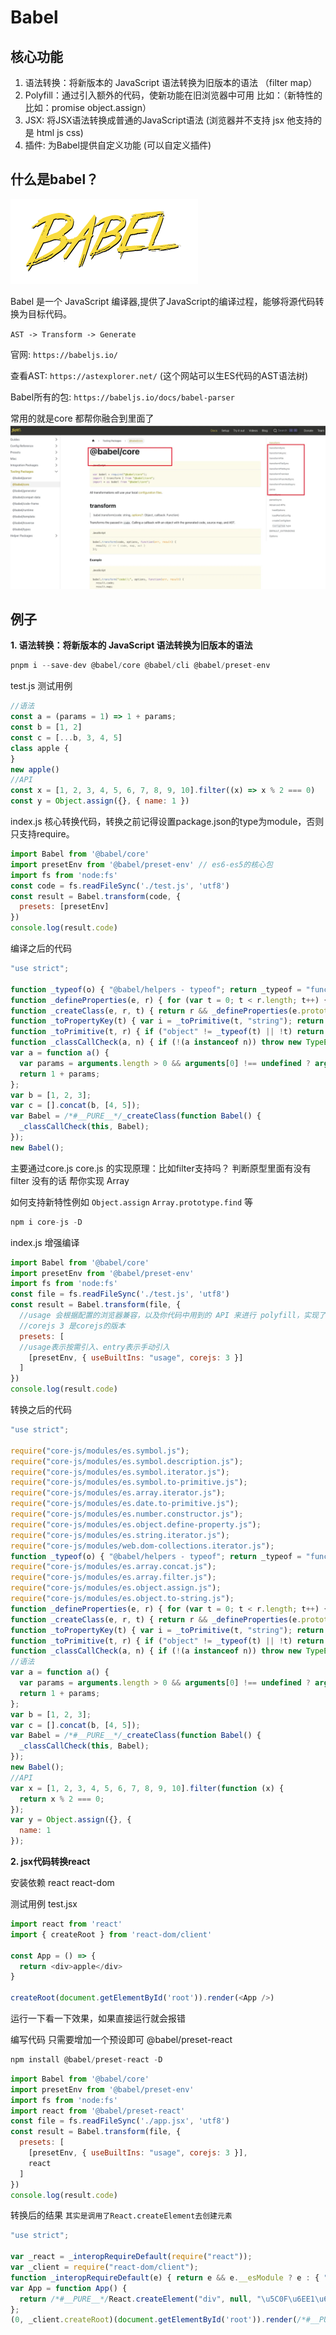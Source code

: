 # Babel


## 核心功能
1. 语法转换：将新版本的 JavaScript 语法转换为旧版本的语法   （filter  map）
2. Polyfill：通过引入额外的代码，使新功能在旧浏览器中可用 
比如：（新特性的 比如：promise  object.assign）
3. JSX: 将JSX语法转换成普通的JavaScript语法  (浏览器并不支持 jsx  他支持的是 html js css)
4. 插件: 为Babel提供自定义功能   (可以自定义插件)

## 什么是babel？
![babel](../../images/前端工程化/babel.jpg)

Babel 是一个 JavaScript 编译器,提供了JavaScript的编译过程，能够将源代码转换为目标代码。

`AST -> Transform -> Generate`

官网: `https://babeljs.io/`

查看AST:  `https://astexplorer.net/`
(这个网站可以生ES代码的AST语法树)

Babel所有的包: `https://babeljs.io/docs/babel-parser`

常用的就是core 都帮你融合到里面了
![core](../../images/前端工程化/babel-core.jpg)

## 例子

**1. 语法转换：将新版本的 JavaScript 语法转换为旧版本的语法**

```javascript
pnpm i --save-dev @babel/core @babel/cli @babel/preset-env
```

test.js 测试用例
```javascript
//语法
const a = (params = 1) => 1 + params;
const b = [1, 2]
const c = [...b, 3, 4, 5]
class apple {
}
new apple()
//API
const x = [1, 2, 3, 4, 5, 6, 7, 8, 9, 10].filter((x) => x % 2 === 0)
const y = Object.assign({}, { name: 1 })
```

index.js 核心转换代码，转换之前记得设置package.json的type为module，否则只支持require。

```javascript
import Babel from '@babel/core'
import presetEnv from '@babel/preset-env' // es6-es5的核心包
import fs from 'node:fs'
const code = fs.readFileSync('./test.js', 'utf8')
const result = Babel.transform(code, {
  presets: [presetEnv]
})
console.log(result.code)
```

编译之后的代码
```javascript
"use strict";

function _typeof(o) { "@babel/helpers - typeof"; return _typeof = "function" == typeof Symbol && "symbol" == typeof Symbol.iterator ? function (o) { return typeof o; } : function (o) { return o && "function" == typeof Symbol && o.constructor === Symbol && o !== Symbol.prototype ? "symbol" : typeof o; }, _typeof(o); }
function _defineProperties(e, r) { for (var t = 0; t < r.length; t++) { var o = r[t]; o.enumerable = o.enumerable || !1, o.configurable = !0, "value" in o && (o.writable = !0), Object.defineProperty(e, _toPropertyKey(o.key), o); } }
function _createClass(e, r, t) { return r && _defineProperties(e.prototype, r), t && _defineProperties(e, t), Object.defineProperty(e, "prototype", { writable: !1 }), e; }
function _toPropertyKey(t) { var i = _toPrimitive(t, "string"); return "symbol" == _typeof(i) ? i : i + ""; }
function _toPrimitive(t, r) { if ("object" != _typeof(t) || !t) return t; var e = t[Symbol.toPrimitive]; if (void 0 !== e) { var i = e.call(t, r || "default"); if ("object" != _typeof(i)) return i; throw new TypeError("@@toPrimitive must return a primitive value."); } return ("string" === r ? String : Number)(t); }
function _classCallCheck(a, n) { if (!(a instanceof n)) throw new TypeError("Cannot call a class as a function"); }
var a = function a() {
  var params = arguments.length > 0 && arguments[0] !== undefined ? arguments[0] : 2;
  return 1 + params;
};
var b = [1, 2, 3];
var c = [].concat(b, [4, 5]);
var Babel = /*#__PURE__*/_createClass(function Babel() {
  _classCallCheck(this, Babel);
});
new Babel();
```

主要通过core.js
core.js 的实现原理：比如filter支持吗？
判断原型里面有没有filter   没有的话 帮你实现   Array

如何支持新特性例如 `Object.assign` `Array.prototype.find` 等
```javascript
npm i core-js -D
```

index.js 增强编译
```javascript
import Babel from '@babel/core'
import presetEnv from '@babel/preset-env'
import fs from 'node:fs'
const file = fs.readFileSync('./test.js', 'utf8')
const result = Babel.transform(file, {
  //usage 会根据配置的浏览器兼容，以及你代码中用到的 API 来进行 polyfill，实现了按需添加
  //corejs 3 是corejs的版本
  presets: [
  //usage表示按需引入、entry表示手动引入
    [presetEnv, { useBuiltIns: "usage", corejs: 3 }]
  ]
})
console.log(result.code)
```

转换之后的代码
```javascript
"use strict";

require("core-js/modules/es.symbol.js");
require("core-js/modules/es.symbol.description.js");
require("core-js/modules/es.symbol.iterator.js");
require("core-js/modules/es.symbol.to-primitive.js");
require("core-js/modules/es.array.iterator.js");
require("core-js/modules/es.date.to-primitive.js");
require("core-js/modules/es.number.constructor.js");
require("core-js/modules/es.object.define-property.js");
require("core-js/modules/es.string.iterator.js");
require("core-js/modules/web.dom-collections.iterator.js");
function _typeof(o) { "@babel/helpers - typeof"; return _typeof = "function" == typeof Symbol && "symbol" == typeof Symbol.iterator ? function (o) { return typeof o; } : function (o) { return o && "function" == typeof Symbol && o.constructor === Symbol && o !== Symbol.prototype ? "symbol" : typeof o; }, _typeof(o); }
require("core-js/modules/es.array.concat.js");
require("core-js/modules/es.array.filter.js");
require("core-js/modules/es.object.assign.js");
require("core-js/modules/es.object.to-string.js");
function _defineProperties(e, r) { for (var t = 0; t < r.length; t++) { var o = r[t]; o.enumerable = o.enumerable || !1, o.configurable = !0, "value" in o && (o.writable = !0), Object.defineProperty(e, _toPropertyKey(o.key), o); } }
function _createClass(e, r, t) { return r && _defineProperties(e.prototype, r), t && _defineProperties(e, t), Object.defineProperty(e, "prototype", { writable: !1 }), e; }
function _toPropertyKey(t) { var i = _toPrimitive(t, "string"); return "symbol" == _typeof(i) ? i : i + ""; } 
function _toPrimitive(t, r) { if ("object" != _typeof(t) || !t) return t; var e = t[Symbol.toPrimitive]; if (void 0 !== e) { var i = e.call(t, r || "default"); if ("object" != _typeof(i)) return i; throw new TypeError("@@toPrimitive must return a primitive value."); } return ("string" === r ? String : Number)(t); }
function _classCallCheck(a, n) { if (!(a instanceof n)) throw new TypeError("Cannot call a class as a function"); }
//语法
var a = function a() {
  var params = arguments.length > 0 && arguments[0] !== undefined ? arguments[0] : 2;
  return 1 + params;
};
var b = [1, 2, 3];
var c = [].concat(b, [4, 5]);
var Babel = /*#__PURE__*/_createClass(function Babel() {
  _classCallCheck(this, Babel);
});
new Babel();
//API
var x = [1, 2, 3, 4, 5, 6, 7, 8, 9, 10].filter(function (x) {
  return x % 2 === 0;
});
var y = Object.assign({}, {
  name: 1
});
```

**2. jsx代码转换react**

安装依赖 react react-dom

测试用例 test.jsx
```javascript
import react from 'react'
import { createRoot } from 'react-dom/client'

const App = () => {
  return <div>apple</div>
}

createRoot(document.getElementById('root')).render(<App />)
```
运行一下看一下效果，如果直接运行就会报错 

编写代码 只需要增加一个预设即可 @babel/preset-react
```javascript
npm install @babel/preset-react -D
```

```javascript
import Babel from '@babel/core'
import presetEnv from '@babel/preset-env'
import fs from 'node:fs'
import react from '@babel/preset-react'
const file = fs.readFileSync('./app.jsx', 'utf8')
const result = Babel.transform(file, {
  presets: [
    [presetEnv, { useBuiltIns: "usage", corejs: 3 }],
    react
  ]
})
console.log(result.code) 
```

转换后的结果
`其实是调用了React.createElement去创建元素`

```javascript
"use strict";

var _react = _interopRequireDefault(require("react"));
var _client = require("react-dom/client");
function _interopRequireDefault(e) { return e && e.__esModule ? e : { "default": e }; }
var App = function App() {
  return /*#__PURE__*/React.createElement("div", null, "\u5C0F\u6EE1\u662F\u8C01\uFF1F\uFF1F\uFF1F\uFF1F\uFF1F");
};
(0, _client.createRoot)(document.getElementById('root')).render(/*#__PURE__*/React.createElement(App, null));
```